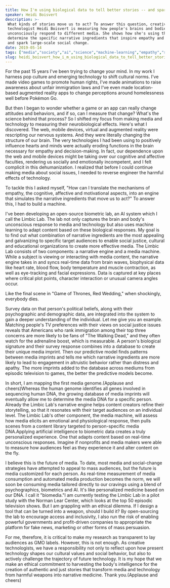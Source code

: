 ```yaml
---
title: How I'm using biological data to tell better stories -- and spark social change
speaker: Heidi Boisvert
description: >-
 What kinds of stories move us to act? To answer this question, creative
 technologist Heidi Boisvert is measuring how people's brains and bodies
 unconsciously respond to different media. She shows how she's using this data to
 determine the specific narrative ingredients that inspire empathy and justice --
 and spark large-scale social change.
date: 2019-05-14
tags: ["media","society","ai","science","machine-learning","empathy","social-change","ted-residency"]
slug: heidi_boisvert_how_i_m_using_biological_data_to_tell_better_stories_and_spark_social_change
---
```


For the past 15 years I've been trying to change your mind. In my work I harness pop
culture and emerging technology to shift cultural norms. I've made video games to promote
human rights, I've made animations to raise awareness about unfair immigration laws and
I've even made location-based augmented reality apps to change perceptions around
homelessness well before Pokémon Go.

But then I began to wonder whether a game or an app can really change attitudes and
behaviors, and if so, can I measure that change? What's the science behind that process?
So I shifted my focus from making media and technology to measuring their neurobiological
effects. Here's what I discovered. The web, mobile devices, virtual and augmented reality
were rescripting our nervous systems. And they were literally changing the structure of
our brain. The very technologies I had been using to positively influence hearts and minds
were actually eroding functions in the brain necessary for empathy and decision-making. In
fact, our dependence upon the web and mobile devices might be taking over our cognitive
and affective faculties, rendering us socially and emotionally incompetent, and I felt
complicit in this dehumanization. I realized that before I could continue making media
about social issues, I needed to reverse engineer the harmful effects of
technology.

To tackle this I asked myself, "How can I translate the mechanisms of empathy, the
cognitive, affective and motivational aspects, into an engine that simulates the narrative
ingredients that move us to act?" To answer this, I had to build a machine.

I've been developing an open-source biometric lab, an AI system which I call the Limbic
Lab. The lab not only captures the brain and body's unconscious response to media and
technology but also uses machine learning to adapt content based on these biological
responses. My goal is to find out what combination of narrative ingredients are the most
appealing and galvanizing to specific target audiences to enable social justice, cultural
and educational organizations to create more effective media. The Limbic Lab consists of
two components: a narrative engine and a media machine. While a subject is viewing or
interacting with media content, the narrative engine takes in and syncs real-time data
from brain waves, biophysical data like heart rate, blood flow, body temperature and
muscle contraction, as well as eye-tracking and facial expressions. Data is captured at
key places where critical plot points, character interaction or unusual camera angles
occur.

Like the final scene in "Game of Thrones, Red Wedding," when shockingly, everybody
dies.

Survey data on that person's political beliefs, along with their psychographic and
demographic data, are integrated into the system to gain a deeper understanding of the
individual. Let me give you an example. Matching people's TV preferences with their views
on social justice issues reveals that Americans who rank immigration among their top three
concerns are more likely to be fans of "The Walking Dead," and they often watch for the
adrenaline boost, which is measurable. A person's biological signature and their survey
response combines into a database to create their unique media imprint. Then our
predictive model finds patterns between media imprints and tells me which narrative
ingredients are more likely to lead to engagement in altruistic behavior rather than
distress and apathy. The more imprints added to the database across mediums from episodic
television to games, the better the predictive models become.

In short, I am mapping the first media genome.(Applause and cheers)Whereas the human
genome identifies all genes involved in sequencing human DNA, the growing database of
media imprints will eventually allow me to determine the media DNA for a specific
person. Already the Limbic Lab's narrative engine helps content creators refine their
storytelling, so that it resonates with their target audiences on an individual level. The
Limbic Lab's other component, the media machine, will assess how media elicits an
emotional and physiological response, then pulls scenes from a content library targeted to
person-specific media DNA.Applying artificial intelligence to biometric data creates a
truly personalized experience. One that adapts content based on real-time unconscious
responses. Imagine if nonprofits and media makers were able to measure how audiences feel
as they experience it and alter content on the fly.

I believe this is the future of media. To date, most media and social-change strategies
have attempted to appeal to mass audiences, but the future is media customized for each
person. As real-time measurement of media consumption and automated media production
becomes the norm, we will soon be consuming media tailored directly to our cravings using
a blend of psychographics, biometrics and AI. It's like personalized medicine based on our
DNA. I call it "biomedia."I am currently testing the Limbic Lab in a pilot study with the
Norman Lear Center, which looks at the top 50 episodic television shows. But I am
grappling with an ethical dilemma. If I design a tool that can be turned into a weapon,
should I build it? By open-sourcing the lab to encourage access and inclusivity, I also
run the risk of enabling powerful governments and profit-driven companies to appropriate
the platform for fake news, marketing or other forms of mass persuasion.

For me, therefore, it is critical to make my research as transparent to lay audiences as
GMO labels. However, this is not enough. As creative technologists, we have a
responsibility not only to reflect upon how present technology shapes our cultural values
and social behavior, but also to actively challenge the trajectory of future technology.
It is my hope that we make an ethical commitment to harvesting the body's intelligence for
the creation of authentic and just stories that transform media and technology from
harmful weapons into narrative medicine. Thank you.(Applause and cheers)

<!--
ad_duration=3.33
comment_count=17
event="TED Residency"
external_start_time=0
has_talk_citation=1
intro_duration=11.82
is_subtitle_required="False"
is_talk_featured="True"
language="en"
language_swap="False"
native_language="en"
number_of_related_talks=6
number_of_speakers=1
number_of_subtitled_videos=18
number_of_tags=8
number_of_talk_download_languages=18
number_of_talk_more_resources=0
number_of_talk_recommendations=1
number_of_talks_take_actions=2
post_ad_duration=0.83
published_timestamp="2019-12-02 20:55:25"
recording_date="2019-05-14"
speaker_description="Artist and creative technologist"
speaker_is_published=1
speaker_name="Heidi Boisvert"
talk_more_resources=[]
talk_name="How I'm using biological data to tell better stories -- and spark social change"
talk_recommendations_blurb="More resources curated by Heidi Boisvert"
talks_tags=["media","society","ai","science","machine-learning","empathy","social-change","ted-residency"]
url_audio="https://download.ted.com/talks/HeidiBoisvert_2019S.mp3?apikey=acme-roadrunner"
url_photo_speaker="https://pe.tedcdn.com/images/ted/1cb8f440160cc0ec1eacb63ef188e8500be3f538_254x191.jpg"
url_photo_talk="https://s3.amazonaws.com/talkstar-photos/uploads/eaf5a958-ed5c-4c5c-800f-6879dbd694b9/HeidiBoisvert_2019S-embed.jpg"
url_webpage="https://www.ted.com/talks/heidi_boisvert_how_i_m_using_biological_data_to_tell_better_stories_and_spark_social_change"
video_type_name="TED Stage Talk"
-->